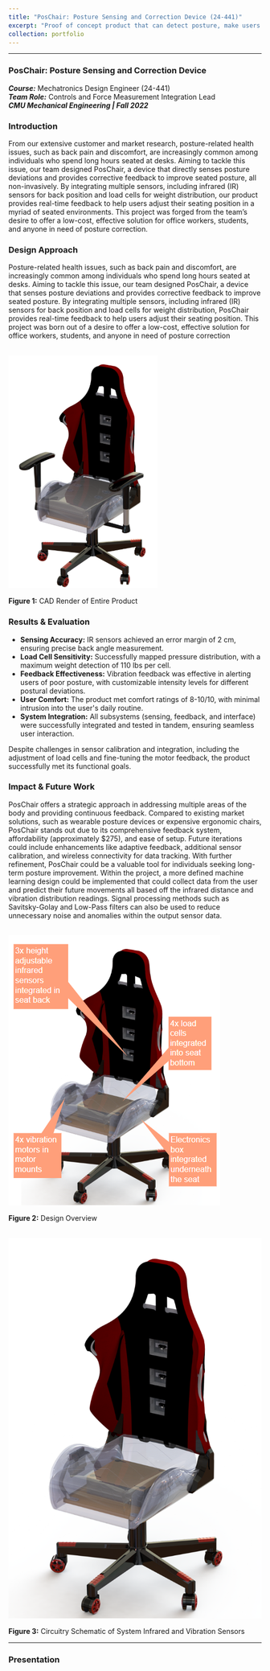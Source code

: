 ```yaml
---
title: "PosChair: Posture Sensing and Correction Device (24-441)"
excerpt: "Proof of concept product that can detect posture, make users aware of their posture, and correct that behavior for people seated at a desk. <br/><img src='/images/POSCHAIR.png'>"
collection: portfolio
---
```


---
### PosChair: Posture Sensing and Correction Device  
***Course:*** Mechatronics Design Engineer (24-441)  
***Team Role:*** Controls and Force Measurement Integration Lead  
***CMU Mechanical Engineering | Fall 2022***

### Introduction  
From our extensive customer and market research, posture-related health issues, such as back pain and discomfort, are increasingly common among individuals who spend long hours seated at desks. Aiming to tackle this issue, our team designed PosChair, a device that directly senses posture deviations and provides corrective feedback to improve seated posture, all non-invasively. By integrating multiple sensors, including infrared (IR) sensors for back position and load cells for weight distribution, our product provides real-time feedback to help users adjust their seating position in a myriad of seated environments. This project was forged from the team’s desire to offer a low-cost, effective solution for office workers, students, and anyone in need of posture correction.

### Design Approach  
Posture-related health issues, such as back pain and discomfort, are increasingly common among individuals who spend long hours seated at desks. Aiming to tackle this issue, our team designed PosChair, a device that senses posture deviations and provides corrective feedback to improve seated posture. By integrating multiple sensors, including infrared (IR) sensors for back position and load cells for weight distribution, PosChair provides real-time feedback to help users adjust their seating position. This project was born out of a desire to offer a low-cost, effective solution for office workers, students, and anyone in need of posture correction


<br/><img src='/images/final cad rended or entire product.png' alt="System View">

**Figure 1:**  CAD Render of Entire Product


### Results & Evaluation  
- **Sensing Accuracy:** IR sensors achieved an error margin of 2 cm, ensuring precise back angle measurement.  
- **Load Cell Sensitivity:** Successfully mapped pressure distribution, with a maximum weight detection of 110 lbs per cell.  
- **Feedback Effectiveness:** Vibration feedback was effective in alerting users of poor posture, with customizable intensity levels for different postural deviations.  
- **User Comfort:** The product met comfort ratings of 8-10/10, with minimal intrusion into the user's daily routine.  
- **System Integration:** All subsystems (sensing, feedback, and interface) were successfully integrated and tested in tandem, ensuring seamless user interaction.

Despite challenges in sensor calibration and integration, including the adjustment of load cells and fine-tuning the motor feedback, the product successfully met its functional goals.

### Impact & Future Work  
PosChair offers a strategic approach in addressing multiple areas of the body and providing continuous feedback. Compared to existing market solutions, such as wearable posture devices or expensive ergonomic chairs, PosChair stands out due to its comprehensive feedback system, affordability (approximately $275), and ease of setup. Future iterations could include enhancements like adaptive feedback, additional sensor calibration, and wireless connectivity for data tracking. With further refinement, PosChair could be a valuable tool for individuals seeking long-term posture improvement. Within the project, a more defined machine learning design could be implemented that could collect data from the user and predict their future movements all based off the infrared distance and vibration distribution readings. Signal processing methods such as Savitsky-Golay and Low-Pass filters can also be used to reduce unnecessary noise and anomalies within the output sensor data.


<br/><img src='/images/Poschair OVerview.png' alt="System View">

**Figure 2:** Design Overview


<br/><img src='/images/poschair.png' alt="System View">

**Figure 3:** Circuitry Schematic of System Infrared and Vibration Sensors  

---

### Presentation  
